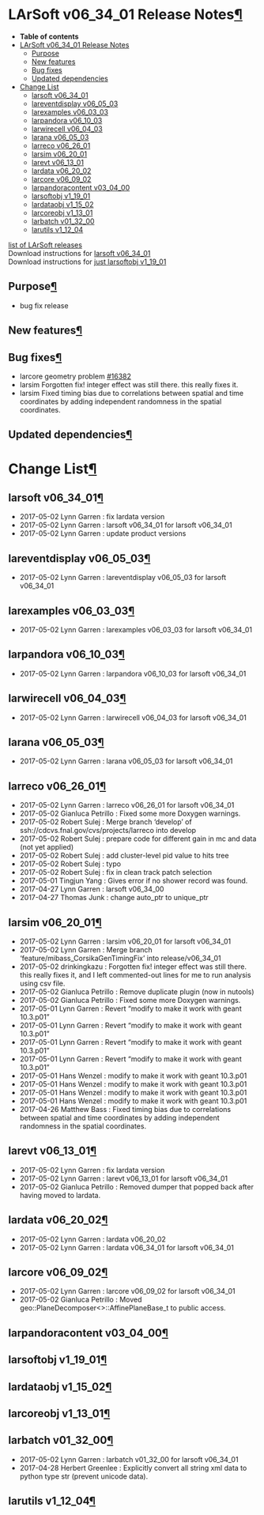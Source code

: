 LArSoft v06\_34\_01 Release Notes[¶](#LArSoft-v06_34_01-Release-Notes)
======================================================================

-   **Table of contents**
-   [LArSoft v06\_34\_01 Release Notes](#LArSoft-v06_34_01-Release-Notes)
    -   [Purpose](#Purpose)
    -   [New features](#New-features)
    -   [Bug fixes](#Bug-fixes)
    -   [Updated dependencies](#Updated-dependencies)
-   [Change List](#Change-List)
    -   [larsoft v06\_34\_01](#larsoft-v06_34_01)
    -   [lareventdisplay v06\_05\_03](#lareventdisplay-v06_05_03)
    -   [larexamples v06\_03\_03](#larexamples-v06_03_03)
    -   [larpandora v06\_10\_03](#larpandora-v06_10_03)
    -   [larwirecell v06\_04\_03](#larwirecell-v06_04_03)
    -   [larana v06\_05\_03](#larana-v06_05_03)
    -   [larreco v06\_26\_01](#larreco-v06_26_01)
    -   [larsim v06\_20\_01](#larsim-v06_20_01)
    -   [larevt v06\_13\_01](#larevt-v06_13_01)
    -   [lardata v06\_20\_02](#lardata-v06_20_02)
    -   [larcore v06\_09\_02](#larcore-v06_09_02)
    -   [larpandoracontent v03\_04\_00](#larpandoracontent-v03_04_00)
    -   [larsoftobj v1\_19\_01](#larsoftobj-v1_19_01)
    -   [lardataobj v1\_15\_02](#lardataobj-v1_15_02)
    -   [larcoreobj v1\_13\_01](#larcoreobj-v1_13_01)
    -   [larbatch v01\_32\_00](#larbatch-v01_32_00)
    -   [larutils v1\_12\_04](#larutils-v1_12_04)

[list of LArSoft releases](LArSoft_release_list)\
Download instructions for [larsoft v06\_34\_01](http://scisoft.fnal.gov/scisoft/bundles/larsoft/v06_34_01/larsoft-v06_34_01.html)\
Download instructions for [just larsoftobj v1\_19\_01](http://scisoft.fnal.gov/scisoft/bundles/larsoftobj/v1_19_01/larsoftobj-v1_19_01.html)


Purpose[¶](#Purpose)
--------------------

-   bug fix release


New features[¶](#New-features)
------------------------------


Bug fixes[¶](#Bug-fixes)
------------------------

-   larcore geometry problem [\#16382](/redmine/issues/16382 "Bug: Larsoft geometry does not compile in Root (Closed)")
-   larsim Forgotten fix! integer effect was still there. this really fixes it.
-   larsim Fixed timing bias due to correlations between spatial and time coordinates by adding independent randomness in the spatial coordinates.


Updated dependencies[¶](#Updated-dependencies)
----------------------------------------------


Change List[¶](#Change-List)
============================


larsoft v06\_34\_01[¶](#larsoft-v06_34_01)
------------------------------------------

-   2017-05-02 Lynn Garren : fix lardata version
-   2017-05-02 Lynn Garren : larsoft v06\_34\_01 for larsoft v06\_34\_01
-   2017-05-02 Lynn Garren : update product versions


lareventdisplay v06\_05\_03[¶](#lareventdisplay-v06_05_03)
----------------------------------------------------------

-   2017-05-02 Lynn Garren : lareventdisplay v06\_05\_03 for larsoft v06\_34\_01


larexamples v06\_03\_03[¶](#larexamples-v06_03_03)
--------------------------------------------------

-   2017-05-02 Lynn Garren : larexamples v06\_03\_03 for larsoft v06\_34\_01


larpandora v06\_10\_03[¶](#larpandora-v06_10_03)
------------------------------------------------

-   2017-05-02 Lynn Garren : larpandora v06\_10\_03 for larsoft v06\_34\_01


larwirecell v06\_04\_03[¶](#larwirecell-v06_04_03)
--------------------------------------------------

-   2017-05-02 Lynn Garren : larwirecell v06\_04\_03 for larsoft v06\_34\_01


larana v06\_05\_03[¶](#larana-v06_05_03)
----------------------------------------

-   2017-05-02 Lynn Garren : larana v06\_05\_03 for larsoft v06\_34\_01


larreco v06\_26\_01[¶](#larreco-v06_26_01)
------------------------------------------

-   2017-05-02 Lynn Garren : larreco v06\_26\_01 for larsoft v06\_34\_01
-   2017-05-02 Gianluca Petrillo : Fixed some more Doxygen warnings.
-   2017-05-02 Robert Sulej : Merge branch ‘develop’ of ssh://cdcvs.fnal.gov/cvs/projects/larreco into develop
-   2017-05-02 Robert Sulej : prepare code for different gain in mc and data (not yet applied)
-   2017-05-02 Robert Sulej : add cluster-level pid value to hits tree
-   2017-05-02 Robert Sulej : typo
-   2017-05-02 Robert Sulej : fix in clean track patch selection
-   2017-05-01 Tingjun Yang : Gives error if no shower record was found.
-   2017-04-27 Lynn Garren : larsoft v06\_34\_00
-   2017-04-27 Thomas Junk : change auto\_ptr to unique\_ptr


larsim v06\_20\_01[¶](#larsim-v06_20_01)
----------------------------------------

-   2017-05-02 Lynn Garren : larsim v06\_20\_01 for larsoft v06\_34\_01
-   2017-05-02 Lynn Garren : Merge branch ‘feature/mibass\_CorsikaGenTimingFix’ into release/v06\_34\_01
-   2017-05-02 drinkingkazu : Forgotten fix! integer effect was still there. this really fixes it, and I left commented-out lines for me to run analysis using csv file.
-   2017-05-02 Gianluca Petrillo : Remove duplicate plugin (now in nutools)
-   2017-05-02 Gianluca Petrillo : Fixed some more Doxygen warnings.
-   2017-05-01 Lynn Garren : Revert “modify to make it work with geant 10.3.p01”
-   2017-05-01 Lynn Garren : Revert “modify to make it work with geant 10.3.p01”
-   2017-05-01 Lynn Garren : Revert “modify to make it work with geant 10.3.p01”
-   2017-05-01 Lynn Garren : Revert “modify to make it work with geant 10.3.p01”
-   2017-05-01 Hans Wenzel : modify to make it work with geant 10.3.p01
-   2017-05-01 Hans Wenzel : modify to make it work with geant 10.3.p01
-   2017-05-01 Hans Wenzel : modify to make it work with geant 10.3.p01
-   2017-05-01 Hans Wenzel : modify to make it work with geant 10.3.p01
-   2017-04-26 Matthew Bass : Fixed timing bias due to correlations between spatial and time coordinates by adding independent randomness in the spatial coordinates.


larevt v06\_13\_01[¶](#larevt-v06_13_01)
----------------------------------------

-   2017-05-02 Lynn Garren : fix lardata version
-   2017-05-02 Lynn Garren : larevt v06\_13\_01 for larsoft v06\_34\_01
-   2017-05-02 Gianluca Petrillo : Removed dumper that popped back after having moved to lardata.


lardata v06\_20\_02[¶](#lardata-v06_20_02)
------------------------------------------

-   2017-05-02 Lynn Garren : lardata v06\_20\_02
-   2017-05-02 Lynn Garren : lardata v06\_34\_01 for larsoft v06\_34\_01


larcore v06\_09\_02[¶](#larcore-v06_09_02)
------------------------------------------

-   2017-05-02 Lynn Garren : larcore v06\_09\_02 for larsoft v06\_34\_01
-   2017-05-02 Gianluca Petrillo : Moved geo::PlaneDecomposer\<\>::AffinePlaneBase\_t to public access.


larpandoracontent v03\_04\_00[¶](#larpandoracontent-v03_04_00)
--------------------------------------------------------------


larsoftobj v1\_19\_01[¶](#larsoftobj-v1_19_01)
----------------------------------------------


lardataobj v1\_15\_02[¶](#lardataobj-v1_15_02)
----------------------------------------------


larcoreobj v1\_13\_01[¶](#larcoreobj-v1_13_01)
----------------------------------------------


larbatch v01\_32\_00[¶](#larbatch-v01_32_00)
--------------------------------------------

-   2017-05-02 Lynn Garren : larbatch v01\_32\_00 for larsoft v06\_34\_01
-   2017-04-28 Herbert Greenlee : Explicitly convert all string xml data to python type str (prevent unicode data).


larutils v1\_12\_04[¶](#larutils-v1_12_04)
------------------------------------------
